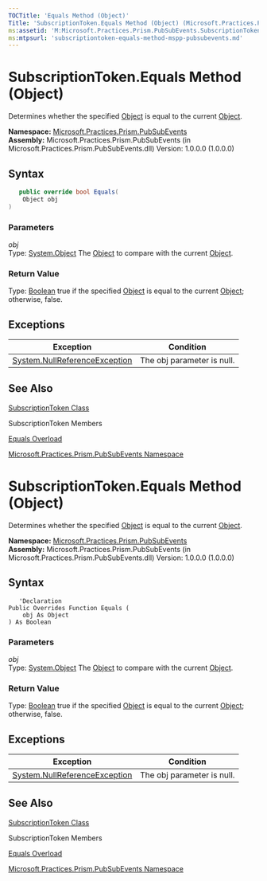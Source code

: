 ```yaml
---
TOCTitle: 'Equals Method (Object)'
Title: 'SubscriptionToken.Equals Method (Object) (Microsoft.Practices.Prism.PubSubEvents)'
ms:assetid: 'M:Microsoft.Practices.Prism.PubSubEvents.SubscriptionToken.Equals(System.Object)'
ms:mtpsurl: 'subscriptiontoken-equals-method-mspp-pubsubevents.md'
---
```



# SubscriptionToken.Equals Method (Object)

Determines whether the specified [Object](http://msdn.microsoft.com/en-us/library/e5kfa45b) is equal to the current [Object](http://msdn.microsoft.com/en-us/library/e5kfa45b).

**Namespace:** [Microsoft.Practices.Prism.PubSubEvents](/patterns-practices/reference/mspp-mvvm-namespace)
**Assembly:** Microsoft.Practices.Prism.PubSubEvents (in Microsoft.Practices.Prism.PubSubEvents.dll) Version: 1.0.0.0 (1.0.0.0)

## Syntax

```C#
   public override bool Equals(
	Object obj
) 
```

### Parameters

*obj*  
Type: [System.Object](http://msdn.microsoft.com/en-us/library/e5kfa45b)
The [Object](http://msdn.microsoft.com/en-us/library/e5kfa45b) to compare with the current [Object](http://msdn.microsoft.com/en-us/library/e5kfa45b).

### Return Value

Type: [Boolean](http://msdn.microsoft.com/en-us/library/a28wyd50)
true if the specified [Object](http://msdn.microsoft.com/en-us/library/e5kfa45b) is equal to the current [Object](http://msdn.microsoft.com/en-us/library/e5kfa45b); otherwise, false.

## Exceptions


| Exception                                                                              | Condition                  |
|----------------------------------------------------------------------------------------|----------------------------|
| [System.NullReferenceException](http://msdn.microsoft.com/en-us/library/8w0s4024) | The obj parameter is null. |

## See Also

[SubscriptionToken Class](/patterns-practices/reference/subscriptiontoken-class-mspp-pubsubevents)

SubscriptionToken Members

[Equals Overload](/patterns-practices/reference/subscriptiontoken-equals-method-mspp-pubsubevents)

[Microsoft.Practices.Prism.PubSubEvents Namespace](/patterns-practices/reference/mspp-mvvm-namespace)


# SubscriptionToken.Equals Method (Object)

Determines whether the specified [Object](http://msdn.microsoft.com/en-us/library/e5kfa45b) is equal to the current [Object](http://msdn.microsoft.com/en-us/library/e5kfa45b).

**Namespace:** [Microsoft.Practices.Prism.PubSubEvents](/patterns-practices/reference/mspp-mvvm-namespace)
**Assembly:** Microsoft.Practices.Prism.PubSubEvents (in Microsoft.Practices.Prism.PubSubEvents.dll) Version: 1.0.0.0 (1.0.0.0)

## Syntax

```VB
   'Declaration
Public Overrides Function Equals ( 
	obj As Object
) As Boolean
```

### Parameters

*obj*  
Type: [System.Object](http://msdn.microsoft.com/en-us/library/e5kfa45b)
The [Object](http://msdn.microsoft.com/en-us/library/e5kfa45b) to compare with the current [Object](http://msdn.microsoft.com/en-us/library/e5kfa45b).

### Return Value

Type: [Boolean](http://msdn.microsoft.com/en-us/library/a28wyd50)
true if the specified [Object](http://msdn.microsoft.com/en-us/library/e5kfa45b) is equal to the current [Object](http://msdn.microsoft.com/en-us/library/e5kfa45b); otherwise, false.

## Exceptions


| Exception                                                                              | Condition                  |
|----------------------------------------------------------------------------------------|----------------------------|
| [System.NullReferenceException](http://msdn.microsoft.com/en-us/library/8w0s4024) | The obj parameter is null. |

## See Also

[SubscriptionToken Class](/patterns-practices/reference/subscriptiontoken-class-mspp-pubsubevents)

SubscriptionToken Members

[Equals Overload](/patterns-practices/reference/subscriptiontoken-equals-method-mspp-pubsubevents)

[Microsoft.Practices.Prism.PubSubEvents Namespace](/patterns-practices/reference/mspp-mvvm-namespace)
